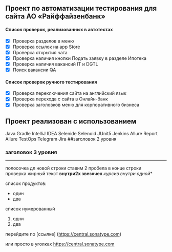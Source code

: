 ## Проект по автоматизации тестирования для сайта АО «Райффайзенбанк»

#### Список проверок, реализованных в автотестах
- [x] Проверка разделов в меню
- [x] Проверка ссылок на app Store
- [x] Проверка открытия чата
- [x] Проверка наличия кнопки Подать заявку в разделе Ипотека
- [x] Проверка наличия вакансий IT и DGTL
- [x] Поиск вакансии QA

#### Список проверок ручного тестирования
- [x] Проверка переключения сайта на английский язык
- [x] Проверка перехода с сайта в Онлайн-банк
- [x] Проверка заголовков меню для корпоративного бизнеса

## Проект реализован с использованием
Java Gradle IntelliJ IDEA Selenide Selenoid JUnit5 Jenkins Allure Report Allure TestOps Telegram Jira
##заголовок 2 уровня
### заголовок 3 уровня
---
полосочка
дл новой строки ставим 2 пробела в конце строки  
проверка
жирный текст **внутри2х звезочек** *курсив внутри одной**

список продуктов:  
- один
- два

список нумерованный
1. одни
2. два

 перейдите по [ссылке] (https://central.sonatype.com)

 или просто в уголках <https://central.sonatype.com>
